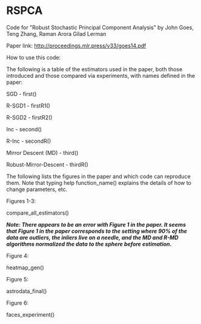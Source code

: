 # RSPCA

Code for "Robust Stochastic Principal Component Analysis" by John Goes, Teng Zhang, Raman Arora Gilad Lerman

Paper link: http://proceedings.mlr.press/v33/goes14.pdf

How to use this code:

The following is a table of the estimators used in the paper, both those introduced and those compared via experiments, with names defined in the paper:

SGD - first()

R-SGD1 - firstR1()

R-SGD2 - firstR2()

Inc - second()

R-Inc - secondR()

Mirror Descent (MD) - third()

Robust-Mirror-Descent - thirdR()


The following lists the figures in the paper and which code can reproduce them. Note that typing help function_name() explains the details of how to change parameters, etc.

Figures 1-3: 

compare_all_estimators()  

***Note: There appears to be an error with Figure 1 in the paper. It seems that Figure 1 in the paper corresponds to the setting where 90% of the data are outliers, the inliers live on a needle, and the MD and R-MD algorithms normalized the data to the sphere before estimation.***


Figure 4:

heatmap_gen()

Figure 5:

astrodata_final()

Figure 6:

faces_experiment()

